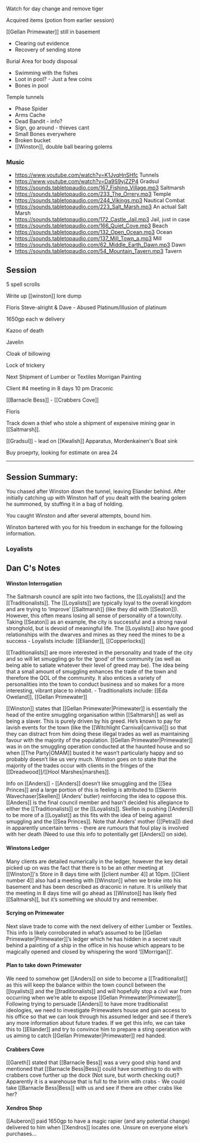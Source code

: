 Watch for day change and remove tiger



Acquired items (potion from earlier session)

[[Gellan Primewater]] still in basement
- Clearing out evidence
- Recovery of sending stone

Burial Area for body disposal
- Swimming with the fishes
- Loot in pool? - Just a few coins
- Bones in pool

Temple tunnels
- Phase Spider
- Arms Cache
- Dead Bandit - info?
- Sign, go around - thieves cant
- Small Bones everywhere
- Broken bucket
- [[Winston]], double ball bearing golems

### Music
- https://www.youtube.com/watch?v=K1JvqHnSHfc Tunnels
- https://www.youtube.com/watch?v=Da9S9yjZZP4 Gradsul
- https://sounds.tabletopaudio.com/167_Fishing_Village.mp3 Saltmarsh
- https://sounds.tabletopaudio.com/233_The_Orrery.mp3 Temple
- https://sounds.tabletopaudio.com/244_Vikings.mp3 Nautical Combat
- https://sounds.tabletopaudio.com/223_Salt_Marsh.mp3 An actual Salt Marsh
- https://sounds.tabletopaudio.com/172_Castle_Jail.mp3 Jail, just in case
- https://sounds.tabletopaudio.com/166_Quiet_Cove.mp3 Beach
- https://sounds.tabletopaudio.com/132_Open_Ocean.mp3 Ocean
- https://sounds.tabletopaudio.com/137_Mill_Town_a.mp3 Mill
- https://sounds.tabletopaudio.com/62_Middle_Earth_Dawn.mp3 Dawn
- https://sounds.tabletopaudio.com/54_Mountain_Tavern.mp3 Tavern

## Session

5 spell scrolls

Write up [[winston]] lore dump

Floris
Steve-alright & Dave - Abused
Platinum/Illusion of platinum



1650gp each w delivery


Kazoo of death

Javelin 

Cloak of billowing

Lock of trickery 

Next Shipment of Lumber or Textiles
Morrigan 
Painting

Client #4 meeting in 8 days
10 pm 
Draconic

[[Barnacle Bess]] - [[Crabbers Cove]]

Floris

Track down a thief who stole a shipment of expensive mining gear in [[Saltmarsh]].

[[Gradsul]] - lead on [[Kwalish]] Apparatus, Mordenkainen's Boat sink

Buy proeprty, looking for estimate on area 24 


<hr>

## Session Summary:

You chased after Winston down the tunnel, leaving Eliander behind. 
After initially catching up with Winston half of you dealt with the bearing golem he summoned, by stuffing it in a bag of holding.

You caught Winston and after several attempts, bound him.

Winston bartered with you for his freedom in exchange for the following information.


### Loyalists


## Dan C's Notes

#### Winston Interrogation

The Saltmarsh council are split into two factions, the [[Loyalists]] and the [[Traditionalists]]. The [[Loyalists]] are typically loyal to the overall kingdom and are trying to ‘improve’ [[Saltmarsh]] (like they did with [[Seaton]]). However, this often means losing all sense of personality of a town/city. Taking [[Seaton]] as an example, the city is successful and a strong naval stronghold, but is devoid of meaningful life. The [[Loyalists]] also have good relationships with the dwarves and mines as they need the mines to be a success - Loyalists include: [[Eliander]], [[Copperlocks]]

[[Traditionalists]] are more interested in the personality and trade of the city and so will let smuggling go for the ‘good’ of the community (as well as being able to satiate whatever their level of greed may be). The idea being that a small amount of smuggling enhances the trade of the town and therefore the QOL of the community. It also entices a variety of personalities into the town to conduct business and so makes for a more interesting, vibrant place to inhabit. - Traditionalists include: [[Eda Oweland]], [[Gellan Primewater]]

[[Winston]] states that [[Gellan Primewater|Primewater]] is essentially the head of the entire smuggling organisation within [[Saltmarsh]] as well as being a slaver. This is purely driven by his greed. He’s known to pay for lavish events for the town (like the [[Witchlight Carnival|carnival]]) so that they can distract from him doing these illegal trades as well as maintaining favour with the majority of the population. [[Gellan Primewater|Primewater]] was in on the smuggling operation conducted at the haunted house and so when [[The Party|OMAM]] busted it he wasn’t particularly happy and so probably doesn’t like us very much. Winston goes on to state that the majority of the trades occur with clients in the fringes of the [[Dreadwood]]/[[Hool Marshes|marshes]].

Info on [[Anders]] - [[Anders]] doesn’t like smuggling and the [[Sea Princes]] and a large portion of this is feeling is attributed to [[Skerrin Wavechaser|Skellen]] (Anders’ butler) reinforcing the idea to oppose this. [[Anders]] is the final council member and hasn’t decided his allegiance to either the [[Traditionalists]] or the [[Loyalists]]. Skellen is pushing [[Anders]] to be more of a [[Loyalist]] as this fits with the idea of being against smuggling and the [[Sea Princes]]. Note that Anders’ mother ([[Petra]]) died in apparently uncertain terms - there are rumours that foul play is involved with her death (Need to use this info to potentially get [[Anders]] on side).

#### Winstons Ledger

Many clients are detailed numerically in the ledger, however the key detail picked up on was the fact that there is to be an other meeting at [[Winston]]'s Store in 8 days time with [[client number 4]] at 10pm. [[Client number 4]] also had a meeting with [[Winston]] when we broke into his basement and has been described as draconic in nature. It is unlikely that the meeting in 8 days time will go ahead as [[Winston]] has likely fled [[Saltmarsh]], but it’s something we should try and remember.

#### Scrying on Primewater

Next slave trade to come with the next delivery of either Lumber or Textiles. This info is likely corroborated in what’s assumed to be [[Gellan Primewater|Primewater]]’s ledger which he has hidden in a secret vault behind a painting of a ship in the office in his house which appears to be magically opened and closed by whispering the word ‘[[Morrigan]]’.

#### Plan to take down Primewater

We need to somehow get [[Anders]] on side to become a [[Traditionalist]] as this will keep the balance within the town council between the [[loyalists]] and the [[traditionalists]] and will hopefully stop a civil war from occurring when we’re able to expose [[Gellan Primewater|Primewater]]. Following trying to persuade [[Anders]] to have more traditionalist ideologies, we need to investigate Primewaters house and gain access to his office so that we can look through his assumed ledger and see if there’s any more information about future trades. If we get this info, we can take this to [[Eliander]] and try to convince him to prepare a sting operation with us aiming to catch [[Gellan Primewater|Primewater]] red handed.

#### Crabbers Cove

[[Gareth]] stated that [[Barnacle Bess]] was a very good ship hand and mentioned that [[Barnacle Bess|Bess]] could have something to do with crabbers cove further up the dock (Not sure, but worth checking out)? Apparently it is a warehouse that is full to the brim with crabs - We could take [[Barnacle Bess|Bess]] with us and see if there are other crabs like her?

#### Xendros Shop

[[Auberon]] paid 1650gp to have a magic rapier (and any potential change) delivered to him when [[Xendros]] locates one. Unsure on everyone else’s purchases…